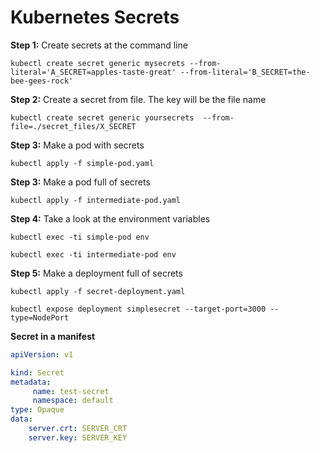 # Kubernetes Secrets

**Step 1:** Create secrets at the command line

`kubectl create secret generic mysecrets --from-literal='A_SECRET=apples-taste-great' --from-literal='B_SECRET=the-bee-gees-rock'`

**Step 2:** Create a secret from file. The key will be the file name

`kubectl create secret generic yoursecrets  --from-file=./secret_files/X_SECRET`

**Step 3:** Make a pod with secrets

`kubectl apply -f simple-pod.yaml`

**Step 3:** Make a pod full of secrets

`kubectl apply -f intermediate-pod.yaml`

**Step 4:** Take a look at the environment variables

`kubectl exec -ti simple-pod env`

`kubectl exec -ti intermediate-pod env`

**Step 5:** Make a deployment full of secrets

`kubectl apply -f secret-deployment.yaml`

`kubectl expose deployment simplesecret --target-port=3000 --type=NodePort`




**Secret in a manifest**

```yaml
apiVersion: v1    

kind: Secret
metadata:
     name: test-secret
     namespace: default
type: Opaque
data:
    server.crt: SERVER_CRT
    server.key: SERVER_KEY
```